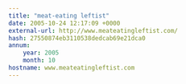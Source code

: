 ```yaml
---
title: "meat-eating leftist"
date: 2005-10-24 12:17:09 +0000
external-url: http://www.meateatingleftist.com/
hash: 27550874eb3110538dedcab69e21dca0
annum:
    year: 2005
    month: 10
hostname: www.meateatingleftist.com
---
```



